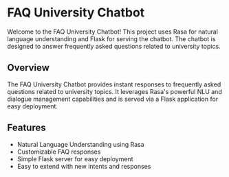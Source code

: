# FAQ University Chatbot

Welcome to the FAQ University Chatbot! This project uses Rasa for natural language understanding and Flask for serving the chatbot. The chatbot is designed to answer frequently asked questions related to university topics.


## Overview

The FAQ University Chatbot provides instant responses to frequently asked questions related to university topics. It leverages Rasa's powerful NLU and dialogue management capabilities and is served via a Flask application for easy deployment.

## Features

- Natural Language Understanding using Rasa
- Customizable FAQ responses
- Simple Flask server for easy deployment
- Easy to extend with new intents and responses
